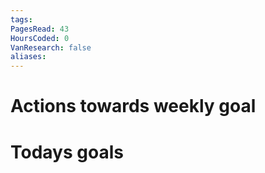 ```yaml
---
tags: 
PagesRead: 43
HoursCoded: 0
VanResearch: false
aliases:
---
```

# Actions towards weekly goal
# Todays goals